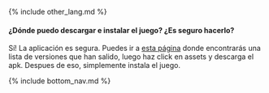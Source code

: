 {% include other_lang.md %}

#### ¿Dónde puedo descargar e instalar el juego? ¿Es seguro hacerlo?

Sí! La aplicación es segura. Puedes ir a [esta página](https://osudroid.moe/) donde encontrarás una lista de versiones que han salido, luego haz click en assets y descarga el apk. Despues de eso, simplemente instala el juego.

<!-- Don't touch this part thank you -->
{% include bottom_nav.md %}